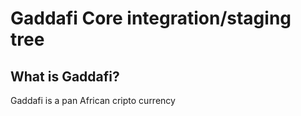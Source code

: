 Gaddafi Core integration/staging tree
=====================================


What is Gaddafi?
----------------

Gaddafi is a pan African cripto currency
